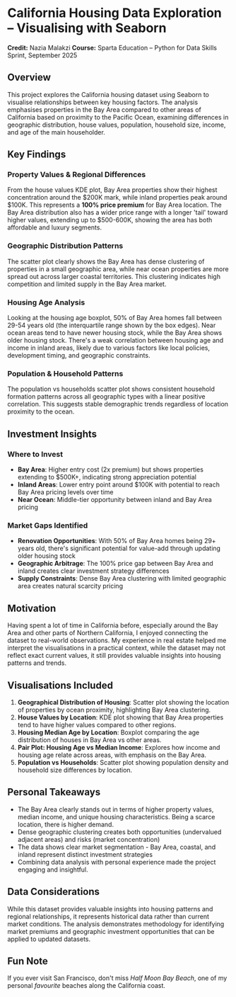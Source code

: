 # California Housing Data Exploration – Visualising with Seaborn

**Credit:** Nazia Malakzi 
**Course:** Sparta Education – Python for Data Skills Sprint, September 2025

## Overview
This project explores the California housing dataset using Seaborn to visualise relationships between key housing factors. The analysis emphasises properties in the Bay Area compared to other areas of California based on proximity to the Pacific Ocean, examining differences in geographic distribution, house values, population, household size, income, and age of the main householder.

## Key Findings

### Property Values & Regional Differences
From the house values KDE plot, Bay Area properties show their highest concentration around the $200K mark, while inland properties peak around $100K. This represents a **100% price premium** for Bay Area location. The Bay Area distribution also has a wider price range with a longer 'tail' toward higher values, extending up to $500-600K, showing the area has both affordable and luxury segments.

### Geographic Distribution Patterns  
The scatter plot clearly shows the Bay Area has dense clustering of properties in a small geographic area, while near ocean properties are more spread out across larger coastal territories. This clustering indicates high competition and limited supply in the Bay Area market.

### Housing Age Analysis
Looking at the housing age boxplot, 50% of Bay Area homes fall between 29-54 years old (the interquartile range shown by the box edges). Near ocean areas tend to have newer housing stock, while the Bay Area shows older housing stock. There's a weak correlation between housing age and income in inland areas, likely due to various factors like local policies, development timing, and geographic constraints.

### Population & Household Patterns
The population vs households scatter plot shows consistent household formation patterns across all geographic types with a linear positive correlation. This suggests stable demographic trends regardless of location proximity to the ocean.

## Investment Insights

### Where to Invest
- **Bay Area**: Higher entry cost (2x premium) but shows properties extending to $500K+, indicating strong appreciation potential
- **Inland Areas**: Lower entry point around $100K with potential to reach Bay Area pricing levels over time
- **Near Ocean**: Middle-tier opportunity between inland and Bay Area pricing

### Market Gaps Identified  
- **Renovation Opportunities**: With 50% of Bay Area homes being 29+ years old, there's significant potential for value-add through updating older housing stock
- **Geographic Arbitrage**: The 100% price gap between Bay Area and inland creates clear investment strategy differences
- **Supply Constraints**: Dense Bay Area clustering with limited geographic area creates natural scarcity pricing

## Motivation
Having spent a lot of time in California before, especially around the Bay Area and other parts of Northern California, I enjoyed connecting the dataset to real-world observations. My experience in real estate helped me interpret the visualisations in a practical context, while the dataset may not reflect exact current values, it still provides valuable insights into housing patterns and trends.

## Visualisations Included
1. **Geographical Distribution of Housing**: Scatter plot showing the location of properties by ocean proximity, highlighting Bay Area clustering.
2. **House Values by Location**: KDE plot showing that Bay Area properties tend to have higher values compared to other regions.
3. **Housing Median Age by Location**: Boxplot comparing the age distribution of houses in Bay Area vs other areas.
4. **Pair Plot: Housing Age vs Median Income**: Explores how income and housing age relate across areas, with emphasis on the Bay Area.
5. **Population vs Households**: Scatter plot showing population density and household size differences by location.

## Personal Takeaways
* The Bay Area clearly stands out in terms of higher property values, median income, and unique housing characteristics. Being a scarce location, there is higher demand.
* Dense geographic clustering creates both opportunities (undervalued adjacent areas) and risks (market concentration)
* The data shows clear market segmentation - Bay Area, coastal, and inland represent distinct investment strategies
* Combining data analysis with personal experience made the project engaging and insightful.

## Data Considerations
While this dataset provides valuable insights into housing patterns and regional relationships, it represents historical data rather than current market conditions. The analysis demonstrates methodology for identifying market premiums and geographic investment opportunities that can be applied to updated datasets.

## Fun Note
If you ever visit San Francisco, don't miss *Half Moon Bay Beach*, one of my personal *favourite* beaches along the California coast.
